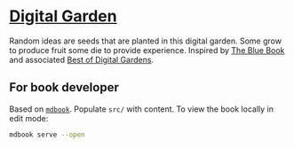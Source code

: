 
# [Digital Garden](https://mihsamusev.github.io/digital_garden/)
Random ideas are seeds that are planted in this digital garden. Some grow to produce fruit some die to provide experience. Inspired by [The Blue Book](https://lyz-code.github.io/blue-book/) and associated [Best of Digital Gardens](https://github.com/lyz-code/best-of-digital-gardens).


## For book developer
Based on [`mdbook`](https://rust-lang.github.io/mdBook/guide/creating.html).
Populate `src/` with content. To view the book locally in edit mode:

```sh
mdbook serve --open
```
